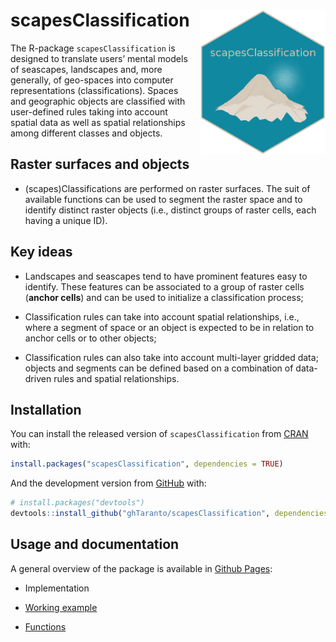 
<!-- README.md is generated from README.Rmd. Please edit that file -->

# scapesClassification <img src="man/figures/logo.png" align="right" width="200" style="padding: 0 0 10px 15px" />

The R-package `scapesClassification` is designed to translate users’
mental models of seascapes, landscapes and, more generally, of
geo-spaces into computer representations (classifications). Spaces and
geographic objects are classified with user-defined rules taking into
account spatial data as well as spatial relationships among different
classes and objects.

## Raster surfaces and objects

  - (scapes)Classifications are performed on raster surfaces. The suit
    of available functions can be used to segment the raster space and
    to identify distinct raster objects (i.e., distinct groups of raster
    cells, each having a unique ID).

## Key ideas

  - Landscapes and seascapes tend to have prominent features easy to
    identify. These features can be associated to a group of raster
    cells (**anchor cells**) and can be used to initialize a
    classification process;

  - Classification rules can take into account spatial relationships,
    i.e., where a segment of space or an object is expected to be in
    relation to anchor cells or to other objects;

  - Classification rules can also take into account multi-layer gridded
    data; objects and segments can be defined based on a combination of
    data-driven rules and spatial relationships.

## Installation

You can install the released version of `scapesClassification` from
[CRAN](https://CRAN.R-project.org) with:

``` r
install.packages("scapesClassification", dependencies = TRUE)
```

And the development version from
[GitHub](https://github.com/ghTaranto/scapesClassification) with:

``` r
# install.packages("devtools")
devtools::install_github("ghTaranto/scapesClassification", dependencies = TRUE)
```

<div style="color-background: #1088a0;">

## Usage and documentation

A general overview of the package is available in [Github
Pages](https://ghtaranto.github.io/scapesClassification/index.html):

  - Implementation

  - [Working
    example](file:///E:/Documents/GeraldTaranto/Phd/ATLAS/Reports_Papers/GMU/Rcodes/Git/scapesClassification/docs/articles/scapesClassification_02_0_GMU.html)

  - [Functions](https://ghtaranto.github.io/scapesClassification/reference/index.html)

</div>
